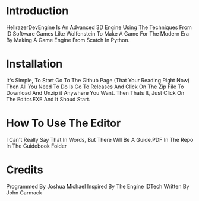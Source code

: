 # Introduction
HellrazerDevEngine Is An Advanced 3D Engine Using The Techniques From ID Software Games Like Wolfenstein To Make A Game For The Modern Era By Making A Game Engine From Scatch In Python.

# Installation
It's Simple, To Start Go To The Github Page (That Your Reading Right Now) Then All You Need To Do Is Go To Releases And Click On The Zip File To Download And Unzip it Anywhere You Want. Then Thats It, Just Click On The Editor.EXE And It Shoud Start.

# How To Use The Editor
I Can't Really Say That In Words, But There Will Be A Guide.PDF In The Repo In The Guidebook Folder

# Credits
Programmed By Joshua Michael
Inspired By The Engine IDTech Written By John Carmack